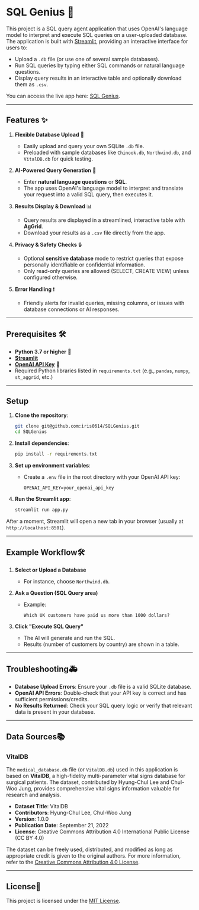 # SQL Genius 🚀

This project is a SQL query agent application that uses OpenAI's language model to interpret and execute SQL queries on a user-uploaded database. The application is built with [Streamlit](https://streamlit.io/), providing an interactive interface for users to:

- Upload a `.db` file (or use one of several sample databases).  
- Run SQL queries by typing either SQL commands or natural language questions.  
- Display query results in an interactive table and optionally download them as `.csv`.
  
You can access the live app here: [SQL Genius](https://sqlgenius20250212.streamlit.app/).

---

## Features ✨

1. **Flexible Database Upload** 📂  
   - Easily upload and query your own SQLite `.db` file.  
   - Preloaded with sample databases like `Chinook.db`, `Northwind.db`, and `VitalDB.db` for quick testing.

2. **AI-Powered Query Generation** 🤖  
   - Enter **natural language questions** or **SQL**.  
   - The app uses OpenAI's language model to interpret and translate your request into a valid SQL query, then executes it.

3. **Results Display & Download** 📊  
   - Query results are displayed in a streamlined, interactive table with **AgGrid**.  
   - Download your results as a `.csv` file directly from the app.

4. **Privacy & Safety Checks** 🔒  
   - Optional **sensitive database** mode to restrict queries that expose personally identifiable or confidential information.  
   - Only read-only queries are allowed (SELECT, CREATE VIEW) unless configured otherwise.

5. **Error Handling** ❗  
   - Friendly alerts for invalid queries, missing columns, or issues with database connections or AI responses.

---

## Prerequisites 🛠️

- **Python 3.7 or higher** 🐍  
- **[Streamlit](https://streamlit.io/)**  
- **[OpenAI API Key](https://platform.openai.com/account/api-keys)** 🔑  
- Required Python libraries listed in `requirements.txt` (e.g., `pandas`, `numpy`, `st_aggrid`, etc.)

---

## Setup

1. **Clone the repository**:
   ```bash
   git clone git@github.com:iris0614/SQLGenius.git
   cd SQLGenius
   ```

2. **Install dependencies**:
   ```bash
   pip install -r requirements.txt
   ```

3. **Set up environment variables**:
   - Create a `.env` file in the root directory with your OpenAI API key:
     ```env
     OPENAI_API_KEY=your_openai_api_key
     ```


1. **Run the Streamlit app**:
   ```bash
   streamlit run app.py
   ```

After a moment, Streamlit will open a new tab in your browser (usually at `http://localhost:8501`).

---

## Example Workflow🛠️

1. **Select or Upload a Database**  
   - For instance, choose `Northwind.db`.

2. **Ask a Question (SQL Query area)**  
   - Example:  
     ```
     Which UK customers have paid us more than 1000 dollars?
     ```

3. **Click "Execute SQL Query"**  
   - The AI will generate and run the SQL.  
   - Results (number of customers by country) are shown in a table.

---

## Troubleshooting🚑

- **Database Upload Errors**: Ensure your `.db` file is a valid SQLite database.  
- **OpenAI API Errors**: Double-check that your API key is correct and has sufficient permissions/credits.  
- **No Results Returned**: Check your SQL query logic or verify that relevant data is present in your database.  

---

## Data Sources📚

### VitalDB

The `medical_database.db` file (or `VitalDB.db`) used in this application is based on **VitalDB**, a high-fidelity multi-parameter vital signs database for surgical patients. The dataset, contributed by Hyung-Chul Lee and Chul-Woo Jung, provides comprehensive vital signs information valuable for research and analysis.

- **Dataset Title**: VitalDB  
- **Contributors**: Hyung-Chul Lee, Chul-Woo Jung  
- **Version**: 1.0.0  
- **Publication Date**: September 21, 2022  
- **License**: Creative Commons Attribution 4.0 International Public License (CC BY 4.0)

The dataset can be freely used, distributed, and modified as long as appropriate credit is given to the original authors. For more information, refer to the [Creative Commons Attribution 4.0 License](https://creativecommons.org/licenses/by/4.0/).

---

## License📜

This project is licensed under the [MIT License](LICENSE).  


